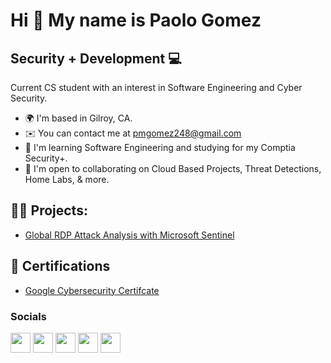 Hi 👋 My name is Paolo Gomez
===============================

Security + Development 💻
-------------------
Current CS student with an interest in Software Engineering and Cyber Security. 

* 🌍  I'm based in Gilroy, CA.
* ✉️  You can contact me at [pmgomez248@gmail.com](mailto:pmgomez248@gmail.com)
* 🧠  I'm learning Software Engineering and studying for my Comptia Security+.
* 🤝  I'm open to collaborating on Cloud Based Projects, Threat Detections, Home Labs, & more.

<h2>👨‍💻 Projects:</h2>

 - [Global RDP Attack Analysis with Microsoft Sentinel](https://github.com/pattherogue/SIEM-Lab)



<h2>📃 Certifications</h2>

 - [Google Cybersecurity Certifcate](https://www.credly.com/badges/d976f13b-25df-43c2-8c7f-97d697018c57)


### Socials

<p align="left"> <a href="https://www.github.com/pattherogue" target="_blank" rel="noreferrer"><img src="https://raw.githubusercontent.com/danielcranney/readme-generator/main/public/icons/socials/github-dark.svg" width="32" height="32" /></a> <a href="http://www.instagram.com/pattherogue" target="_blank" rel="noreferrer"><img src="https://raw.githubusercontent.com/danielcranney/readme-generator/main/public/icons/socials/instagram.svg" width="32" height="32" /></a> <a href="https://www.linkedin.com/in/paologomez/" target="_blank" rel="noreferrer"><img src="https://raw.githubusercontent.com/danielcranney/readme-generator/main/public/icons/socials/linkedin.svg" width="32" height="32" /></a> <a href="https://www.twitter.com/pattherogue" target="_blank" rel="noreferrer"><img src="https://raw.githubusercontent.com/danielcranney/readme-generator/main/public/icons/socials/twitter.svg" width="32" height="32" /></a> <a href="https://www.youtube.com/@pattherogue" target="_blank" rel="noreferrer"><img src="https://raw.githubusercontent.com/danielcranney/readme-generator/main/public/icons/socials/youtube.svg" width="32" height="32" /></a></p>


